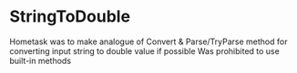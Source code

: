 # StringToDouble
Hometask was to make analogue of Convert &amp; Parse/TryParse method for converting input string to double value if possible
Was prohibited to use built-in methods
